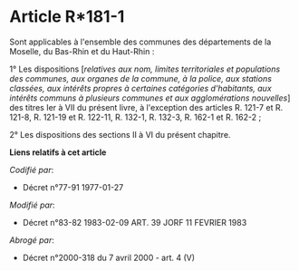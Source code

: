 # Article R*181-1

Sont applicables à l'ensemble des communes des départements de la Moselle, du Bas-Rhin et du Haut-Rhin :

1° Les dispositions [*relatives aux nom, limites territoriales et populations des communes, aux organes de la commune, à la
police, aux stations classées, aux intérêts propres à certaines catégories d'habitants, aux intérêts communs à plusieurs
communes et aux agglomérations nouvelles*] des titres Ier à VII du présent livre, à l'exception des articles R. 121-7 et R.
121-8, R. 121-19 et R. 122-11, R. 132-1, R. 132-3, R. 162-1 et R. 162-2 ;

2° Les dispositions des sections II à VI du présent chapitre.

**Liens relatifs à cet article**

_Codifié par_:

  - Décret n°77-91 1977-01-27

_Modifié par_:

  - Décret n°83-82 1983-02-09 ART. 39 JORF 11 FEVRIER 1983

_Abrogé par_:

  - Décret n°2000-318 du 7 avril 2000 - art. 4 (V)

